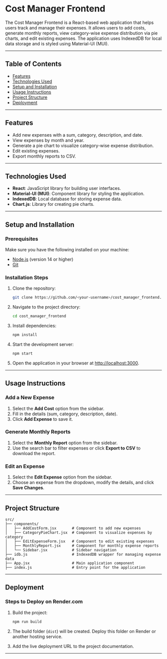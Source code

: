 # Cost Manager Frontend

The Cost Manager Frontend is a React-based web application that helps users track and manage their expenses. It allows users to add costs, generate monthly reports, view category-wise expense distribution via pie charts, and edit existing expenses. The application uses IndexedDB for local data storage and is styled using Material-UI (MUI).

---

## Table of Contents
- [Features](#features)
- [Technologies Used](#technologies-used)
- [Setup and Installation](#setup-and-installation)
- [Usage Instructions](#usage-instructions)
- [Project Structure](#project-structure)
- [Deployment](#deployment)

---

## Features
- Add new expenses with a sum, category, description, and date.
- View expenses by month and year.
- Generate a pie chart to visualize category-wise expense distribution.
- Edit existing expenses.
- Export monthly reports to CSV.

---

## Technologies Used
- **React**: JavaScript library for building user interfaces.
- **Material-UI (MUI)**: Component library for styling the application.
- **IndexedDB**: Local database for storing expense data.
- **Chart.js**: Library for creating pie charts.

---

## Setup and Installation

### Prerequisites
Make sure you have the following installed on your machine:
- [Node.js](https://nodejs.org/) (version 14 or higher)
- [Git](https://git-scm.com/)

### Installation Steps
1. Clone the repository:
   ```bash
   git clone https://github.com/<your-username>/cost_manager_frontend.git
   ```

2. Navigate to the project directory:
   ```bash
   cd cost_manager_frontend
   ```

3. Install dependencies:
   ```bash
   npm install
   ```

4. Start the development server:
   ```bash
   npm start
   ```

5. Open the application in your browser at [http://localhost:3000](http://localhost:3000).

---

## Usage Instructions

### Add a New Expense
1. Select the **Add Cost** option from the sidebar.
2. Fill in the details (sum, category, description, date).
3. Click **Add Expense** to save it.

### Generate Monthly Reports
1. Select the **Monthly Report** option from the sidebar.
2. Use the search bar to filter expenses or click **Export to CSV** to download the report.

### Edit an Expense
1. Select the **Edit Expense** option from the sidebar.
2. Choose an expense from the dropdown, modify the details, and click **Save Changes**.

---

## Project Structure
```
src/
├── components/
│   ├── AddCostForm.jsx       # Component to add new expenses
│   ├── CategoryPieChart.jsx  # Component to visualize expenses by category
│   ├── EditExpenseForm.jsx   # Component to edit existing expenses
│   ├── MonthlyReport.jsx     # Component for monthly expense reports
│   └── Sidebar.jsx           # Sidebar navigation
├── idb.js                    # IndexedDB wrapper for managing expense data
├── App.jsx                   # Main application component
├── index.js                  # Entry point for the application
```

---

## Deployment

### Steps to Deploy on Render.com
1. Build the project:
   ```bash
   npm run build
   ```

2. The build folder (`dist`) will be created. Deploy this folder on Render or another hosting service.

3. Add the live deployment URL to the project documentation.

---

